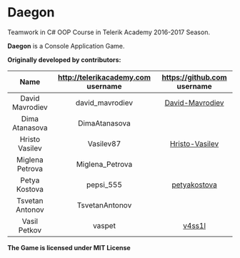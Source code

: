 # Daegon
Teamwork in C# OOP Course in Telerik Academy 2016-2017 Season.

**Daegon** is a Console Application Game.

**Originally developed by contributors:**

|       Name      | http://telerikacademy.com username |              https://github.com username              |
|:---------------:|:----------------------------------:|:-----------------------------------------------------:|
| David Mavrodiev |           david_mavrodiev          | [David-Mavrodiev](https://github.com/David-Mavrodiev) |
|  Dima Atanasova |            DimaAtanasova           |                                                       |
|  Hristo Vasilev |              Vasilev87             |    [Hristo-Vasilev](https://github.com/Vasilev87)     |
| Miglena Petrova |           Miglena_Petrova          |                                                       |
|  Petya Kostova  |              pepsi_555             |    [petyakostova](https://github.com/petyakostova)    |
| Tsvetan Antonov |           TsvetanAntonov           |                                                       |
|   Vasil Petkov  |               vaspet               |          [v4ss1l](https://github.com/v4ss1l)          |

**The Game is licensed under MIT License**